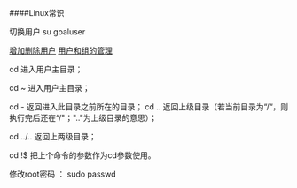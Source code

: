 ####Linux常识

切换用户  su goaluser

[增加删除用户](https://blog.csdn.net/beitiandijun/article/details/41678251)   [用户和组的管理](https://blog.csdn.net/qq_26626709/article/details/78889899)

cd      进入用户主目录；

cd  ~  进入用户主目录；

cd  -  返回进入此目录之前所在的目录；
cd  ..  返回上级目录（若当前目录为“/“，则执行完后还在“/"；".."为上级目录的意思）；

cd ../..  返回上两级目录；

cd  !$  把上个命令的参数作为cd参数使用。

修改root密码 ： sudo passwd